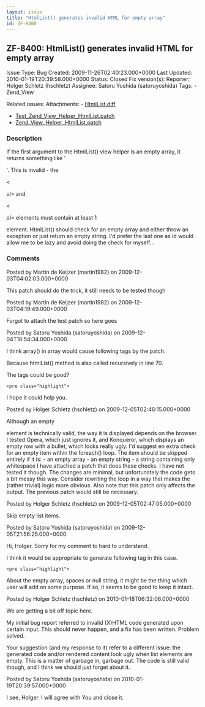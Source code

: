 ```yaml
---
layout: issue
title: "HtmlList() generates invalid HTML for empty array"
id: ZF-8400
---
```


ZF-8400: HtmlList() generates invalid HTML for empty array
----------------------------------------------------------

 Issue Type: Bug Created: 2009-11-26T02:40:23.000+0000 Last Updated: 2010-01-19T20:39:58.000+0000 Status: Closed Fix version(s): 
 Reporter:  Holger Schletz (hschletz)  Assignee:  Satoru Yoshida (satoruyoshida)  Tags: - Zend\_View
 
 Related issues: 
 Attachments: - [HtmlList.diff](/issues/secure/attachment/12459/HtmlList.diff)
- [Test\_Zend\_View\_Helper\_HtmlList.patch](/issues/secure/attachment/12446/Test_Zend_View_Helper_HtmlList.patch)
- [Zend\_View\_Helper\_HtmlList.patch](/issues/secure/attachment/12445/Zend_View_Helper_HtmlList.patch)
 
### Description

If the first argument to the HtmlList() view helper is an empty array, it returns something like '

'. This is invalid - the

<

ul> and

<

ol> elements must contain at least 1

 element. HtmlList() should check for an empty array and either throw an exception or just return an empty string. I'd prefer the last one as id would allow me to be lazy and avoid doing the check for myself... 

 

### Comments

Posted by Martin de Keijzer (martin1982) on 2009-12-03T04:02:03.000+0000

This patch should do the trick, it still needs to be tested though

 

 

Posted by Martin de Keijzer (martin1982) on 2009-12-03T04:19:49.000+0000

Forgot to attach the test patch so here goes

 

 

Posted by Satoru Yoshida (satoruyoshida) on 2009-12-04T18:54:34.000+0000

I think array() in array would cause following tags by the patch.

Because htmlList() method is also called recursively in line 70.

The tags could be good?

 
    <pre class="highlight">
    


I hope it could help you.

 

 

Posted by Holger Schletz (hschletz) on 2009-12-05T02:46:15.000+0000

Although an empty

 element is technically valid, the way it is displayed depends on the browser. I tested Opera, which just ignores it, and Konqueror, which displays an empty row with a bullet, which looks really ugly. I'd suggest en extra check for an empty item within the foreach() loop. The item should be skipped entirely if it is: - an empty array - an empty string - a string containing only whitespace I have attached a patch that does these checks. I have not tested it though. The changes are minimal, but unfortunately the code gets a bit messy this way. Consider rewriting the loop in a way that makes the (rather trivial) logic more obvious. Also note that this patch only affects the output. The previous patch would still be necessary. 

 

Posted by Holger Schletz (hschletz) on 2009-12-05T02:47:05.000+0000

Skip empty list items.

 

 

Posted by Satoru Yoshida (satoruyoshida) on 2009-12-05T21:56:25.000+0000

Hi, Holger. Sorry for my comment to hard to understand.

I think it would be appropriate to generate following tag in this case.

 
    <pre class="highlight">
    


About the empty array, spaces or null string, it might be the thing which user will add on some purpose. If so, it seems to be good to keep it intact.

 

 

Posted by Holger Schletz (hschletz) on 2010-01-18T06:32:06.000+0000

We are getting a bit off topic here.

My initial bug report referred to invalid (X)HTML code generated upon certain input. This should never happen, and a fix has been written. Problem solved.

Your suggestion (and my response to it) refer to a different issue: the generated code and/or rendered content look ugly when list elements are empty. This is a matter of garbage in, garbage out. The code is still valid though, and I think we should just forget about it.

 

 

Posted by Satoru Yoshida (satoruyoshida) on 2010-01-19T20:39:57.000+0000

I see, Holger. I will agree with You and close it.

 

 